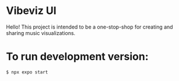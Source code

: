 # Vibeviz UI
Hello! This project is intended to be a one-stop-shop for creating and sharing music visualizations.

# To run development version:

``` shell
$ npx expo start
```